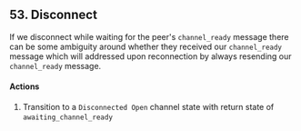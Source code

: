 ## 53. Disconnect

If we disconnect while waiting for the peer's `channel_ready` message there can be some ambiguity around whether they received our `channel_ready` message which will addressed upon reconnection by always resending our `channel_ready` message.

#### Actions

1. Transition to a `Disconnected Open` channel state with return state of `awaiting_channel_ready`
